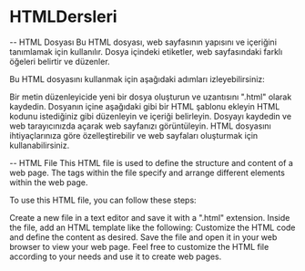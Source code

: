 # HTMLDersleri

-- HTML Dosyası
Bu HTML dosyası, web sayfasının yapısını ve içeriğini tanımlamak için kullanılır. Dosya içindeki etiketler, web sayfasındaki farklı öğeleri belirtir ve düzenler.

Bu HTML dosyasını kullanmak için aşağıdaki adımları izleyebilirsiniz:

Bir metin düzenleyicide yeni bir dosya oluşturun ve uzantısını ".html" olarak kaydedin.
Dosyanın içine aşağıdaki gibi bir HTML şablonu ekleyin
HTML kodunu istediğiniz gibi düzenleyin ve içeriği belirleyin.
Dosyayı kaydedin ve web tarayıcınızda açarak web sayfanızı görüntüleyin.
HTML dosyasını ihtiyaçlarınıza göre özelleştirebilir ve web sayfaları oluşturmak için kullanabilirsiniz.


-- HTML File
This HTML file is used to define the structure and content of a web page. The tags within the file specify and arrange different elements within the web page.

To use this HTML file, you can follow these steps:

Create a new file in a text editor and save it with a ".html" extension.
Inside the file, add an HTML template like the following:
Customize the HTML code and define the content as desired.
Save the file and open it in your web browser to view your web page.
Feel free to customize the HTML file according to your needs and use it to create web pages.
